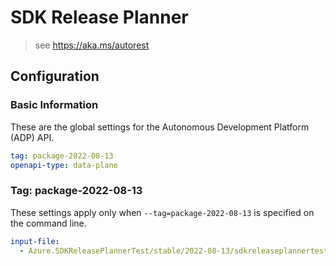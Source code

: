 # SDK Release Planner

> see https://aka.ms/autorest

## Configuration

### Basic Information
These are the global settings for the Autonomous Development Platform (ADP) API.

```yaml
tag: package-2022-08-13
openapi-type: data-plane
```

### Tag: package-2022-08-13

These settings apply only when `--tag=package-2022-08-13` is specified on the command line.

``` yaml $(tag) == 'package-2022-08-13'
input-file:
  - Azure.SDKReleasePlannerTest/stable/2022-08-13/sdkreleaseplannertest.json
```

